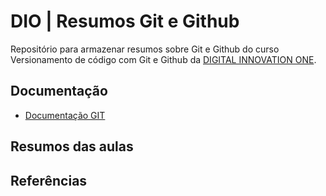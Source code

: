
# DIO | Resumos Git e Github

Repositório para armazenar resumos sobre Git e Github do curso Versionamento de código com Git e Github da [DIGITAL INNOVATION ONE](https://www.dio.me/).

## Documentação
- [Documentação GIT](https://git-scm.com/Doc)

## Resumos das aulas

## Referências
